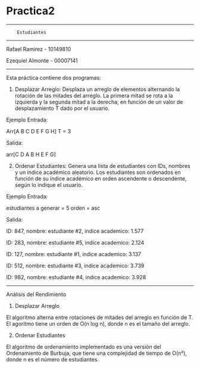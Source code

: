 # Practica2
***********************************************
		Estudiantes
***********************************************
Rafael Ramirez		-	10149810

Ezequiel Almonte	-	00007141

***********************************************


Esta práctica contiene dos programas:

1. Desplazar Arreglo: Desplaza un arreglo de elementos alternando la rotación de las mitades del arreglo. 
La primera mitad se rota a la izquierda y la segunda mitad a la derecha, en función de un valor de desplazamiento T dado por el usuario.

Ejemplo Entrada:

Arr[A B C D E F G H]
T = 3

Salida:

arr[C D A B H E F G]


2. Ordenar Estudiantes: Genera una lista de estudiantes con IDs, nombres y un índice académico aleatorio. 
Los estudiantes son ordenados en función de su índice académico en orden ascendente o descendente, según lo indique el usuario.

Ejemplo Entrada:

estudiantes a generar = 5
orden = asc

Salida:

ID: 847, nombre: estudiante #2, indice academico: 1.577

ID: 283, nombre: estudiante #5, indice academico: 2.124

ID: 127, nombre: estudiante #1, indice academico: 3.137

ID: 512, nombre: estudiante #3, indice academico: 3.739

ID: 982, nombre: estudiante #4, indice academico: 3.928

*****************************************************************************************************
Análisis del Rendimiento


1. Desplazar Arreglo

El algoritmo alterna entre rotaciones de mitades del arreglo en función de T.
El agoritmo tiene un orden de O(n log n), donde n es el tamaño del arreglo.

2. Ordenar Estudiantes

El algoritmo de ordenamiento implementado es una versión del Ordenamiento de Burbuja, que tiene una complejidad de tiempo de O(n²), donde n es el número de estudiantes.
